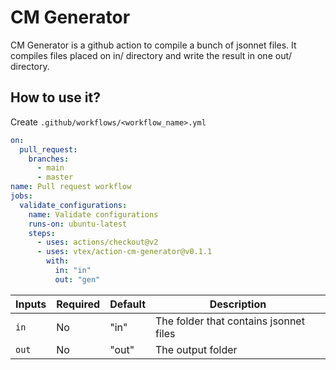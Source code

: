 # CM Generator

CM Generator is a github action to compile a bunch of jsonnet files. It compiles files placed on in/ directory and write the result in one out/ directory.

## How to use it?

Create `.github/workflows/<workflow_name>.yml`

```yaml
on:
  pull_request:
    branches:
      - main
      - master
name: Pull request workflow
jobs:
  validate_configurations:
    name: Validate configurations
    runs-on: ubuntu-latest
    steps:
      - uses: actions/checkout@v2
      - uses: vtex/action-cm-generator@v0.1.1
        with:
          in: "in"
          out: "gen"
```

| Inputs | Required | Default | Description                            |
| ------ | -------- | ------- | -------------------------------------- |
| `in`   | No       | "in"    | The folder that contains jsonnet files |
| `out`  | No       | "out"   | The output folder                      |
